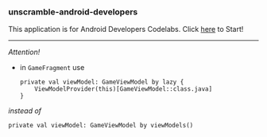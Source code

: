 ### unscramble-android-developers
This application is for Android Developers Codelabs. Click 
[here](https://developer.android.com/codelabs/basic-android-kotlin-training-viewmodel?authuser=1#0) to Start!

---
*Attention!*
* in `GameFragment` use 

      private val viewModel: GameViewModel by lazy {
          ViewModelProvider(this)[GameViewModel::class.java]
      }

*instead of* 
      
    private val viewModel: GameViewModel by viewModels()
